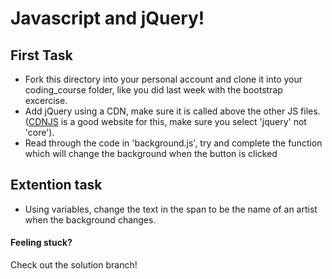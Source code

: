 # Javascript and jQuery!

## First Task
- Fork this directory into your personal account and clone it into your coding_course folder, like you did last week with the bootstrap excercise.
- Add jQuery using a CDN, make sure it is called above the other JS files. ([CDNJS](https://cdnjs.com/libraries/jquery/) is a good website for this, make sure you select 'jquery' not 'core').
- Read through the code in 'background.js', try and complete the function which will change the background when the button is clicked

## Extention task
- Using variables, change the text in the span to be the name of an artist when the background changes.


#### Feeling stuck?
Check out the solution branch!
